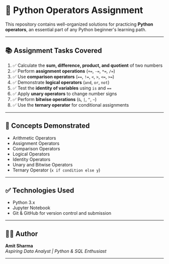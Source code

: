 # 🐍 Python Operators Assignment

This repository contains well-organized solutions for practicing **Python operators**, an essential part of any Python beginner's learning path.

---

## 📚 Assignment Tasks Covered

1. ✅ Calculate the **sum, difference, product, and quotient** of two numbers  
2. ✅ Perform **assignment operations** (`+=`, `-=`, `*=`, `/=`)  
3. ✅ Use **comparison operators** (`==`, `!=`, `<`, `>`, `<=`, `>=`)  
4. ✅ Demonstrate **logical operators** (`and`, `or`, `not`)  
5. ✅ Test the **identity of variables** using `is` and `==`  
6. ✅ Apply **unary operators** to change number signs  
7. ✅ Perform **bitwise operations** (`&`, `|`, `^`, `~`)  
8. ✅ Use the **ternary operator** for conditional assignments  

---

## 🧠 Concepts Demonstrated

- Arithmetic Operators  
- Assignment Operators  
- Comparison Operators  
- Logical Operators  
- Identity Operators  
- Unary and Bitwise Operators  
- Ternary Operator (`x if condition else y`)  

---

## ✅ Technologies Used

- Python 3.x  
- Jupyter Notebook  
- Git & GitHub for version control and submission  

---

## 🙋‍♂️ Author

**Amit Sharma**  
*Aspiring Data Analyst | Python & SQL Enthusiast*

---
